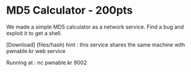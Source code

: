 # MD5 Calculator - 200pts

We made a simple MD5 calculator as a network service.
Find a bug and exploit it to get a shell.

[Download] (files/hash)
hint : this service shares the same machine with pwnable.kr web service

Running at : nc pwnable.kr 9002